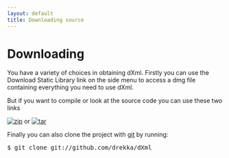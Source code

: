 ```yaml
---
layout: default
title: Downloading source
---
```

# Downloading

You have a variety of choices in obtaining dXml. Firstly you can use the Download Static Library link on the side menu to access a dmg file containing everything you need to use dXml.

But if you want to compile or look at the source code you can use these two  links

[![zip](http://github.com/images/modules/download/zip.png)](http://github.com/drekka/dXml/zipball/master)
or
[![tar](http://github.com/images/modules/download/tar.png)](http://github.com/drekka/dXml/tarball/master)

Finally you can also clone the project with [git](http://git-scm.com) by running:

<pre class="console">$ git clone git://github.com/drekka/dXml</pre>
      

    
